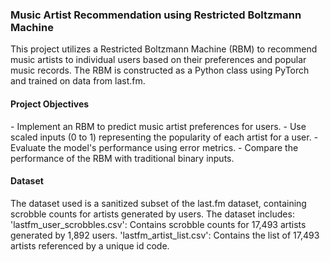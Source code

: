 <h3>Music Artist Recommendation using Restricted Boltzmann Machine</h3></n>
This project utilizes a Restricted Boltzmann Machine (RBM) to recommend music artists to individual users based on their preferences and popular music records. The RBM is constructed as a Python class using PyTorch and trained on data from last.fm.

  <h4>Project Objectives</h4>
- Implement an RBM to predict music artist preferences for users.
- Use scaled inputs (0 to 1) representing the popularity of each artist for a user.
- Evaluate the model's performance using error metrics.
- Compare the performance of the RBM with traditional binary inputs.

<h4>Dataset</h4>
The dataset used is a sanitized subset of the last.fm dataset, containing scrobble counts for artists generated by users. 
The dataset includes:
'lastfm_user_scrobbles.csv': Contains scrobble counts for 17,493 artists generated by 1,892 users.
'lastfm_artist_list.csv': Contains the list of 17,493 artists referenced by a unique id code.
